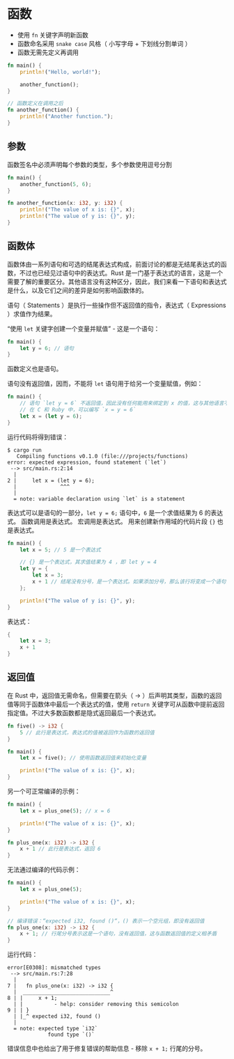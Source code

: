 # 函数

- 使用 `fn` 关键字声明新函数
- 函数命名采用 `snake case` 风格（ 小写字母 + 下划线分割单词 ）
- 函数无需先定义再调用

```rust
fn main() {
    println!("Hello, world!");

    another_function();
}

// 函数定义在调用之后
fn another_function() {
    println!("Another function.");
}
```

## 参数

函数签名中必须声明每个参数的类型，多个参数使用逗号分割

```rust
fn main() {
    another_function(5, 6);
}

fn another_function(x: i32, y: i32) {
    println!("The value of x is: {}", x);
    println!("The value of y is: {}", y);
}
```

## 函数体

函数体由一系列语句和可选的结尾表达式构成，前面讨论的都是无结尾表达式的函数，不过也已经见过语句中的表达式。Rust 是一门基于表达式的语言，这是一个需要了解的重要区分。其他语言没有这种区分，因此，我们来看一下语句和表达式是什么，以及它们之间的差异是如何影响函数体的。

语句（ Statements ）是执行一些操作但不返回值的指令，表达式（ Expressions ）求值作为结果。

“使用 `let` 关键字创建一个变量并赋值” - 这是一个语句：

```rust
fn main() {
    let y = 6; // 语句
}
```

函数定义也是语句。

语句没有返回值，因而，不能将 `let` 语句用于给另一个变量赋值，例如：

```rust
fn main() {
    // 语句 `let y = 6` 不返回值，因此没有任何能用来绑定到 x 的值，这与其他语言不同，比如 C 以及 Ruby
    // 在 C 和 Ruby 中，可以编写 `x = y = 6`
    let x = (let y = 6);
}
```

运行代码将得到错误：

```shell
$ cargo run
   Compiling functions v0.1.0 (file:///projects/functions)
error: expected expression, found statement (`let`)
 --> src/main.rs:2:14
  |
2 |     let x = (let y = 6);
  |              ^^^
  |
  = note: variable declaration using `let` is a statement
```

表达式可以是语句的一部分，`let y = 6;` 语句中，`6` 是一个求值结果为 6 的表达式。
函数调用是表达式。
宏调用是表达式。
用来创建新作用域的代码片段 `{}` 也是表达式。

```rust
fn main() {
    let x = 5; // 5 是一个表达式

    // {} 是一个表达式，其求值结果为 4 ，即 let y = 4
    let y = {
        let x = 3;
        x + 1 // 结尾没有分号，是一个表达式。如果添加分号，那么该行将变成一个语句，不再返回值（也会导致编译失败）
    };

    println!("The value of y is: {}", y);
}
```

表达式：

```rust
{
    let x = 3;
    x + 1
}
```

## 返回值

在 Rust 中，返回值无需命名，但需要在箭头（ -> ）后声明其类型，函数的返回值等同于函数体中最后一个表达式的值，使用 `return` 关键字可从函数中提前返回指定值。不过大多数函数都是隐式返回最后一个表达式。

```rust
fn five() -> i32 {
    5 // 此行是表达式，表达式的值被返回作为函数的返回值
}

fn main() {
    let x = five(); // 使用函数返回值来初始化变量

    println!("The value of x is: {}", x);
}
```

另一个可正常编译的示例：

```rust
fn main() {
    let x = plus_one(5); // x = 6

    println!("The value of x is: {}", x);
}

fn plus_one(x: i32) -> i32 {
    x + 1 // 此行是表达式，返回 6
}
```

无法通过编译的代码示例：

```rust
fn main() {
    let x = plus_one(5);

    println!("The value of x is: {}", x);
}

// 编译错误：“expected i32, found ()“，() 表示一个空元组，即没有返回值
fn plus_one(x: i32) -> i32 {
    x + 1; // 行尾分号表示这是一个语句，没有返回值，这与函数返回值的定义相矛盾
}
```

运行代码：

```shell
error[E0308]: mismatched types
 --> src/main.rs:7:28
  |
7 |   fn plus_one(x: i32) -> i32 {
  |  ____________________________^
8 | |     x + 1;
  | |          - help: consider removing this semicolon
9 | | }
  | |_^ expected i32, found ()
  |
  = note: expected type `i32`
             found type `()`
```

错误信息中也给出了用于修复错误的帮助信息 - 移除 `x + 1;` 行尾的分号。

